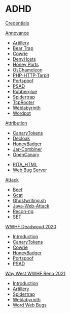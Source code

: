 # ADHD

[Credentials](ADHD/Credentials.md)

[Annoyance]()

  - [Artillery](Tools/Annoyance/Artillery.md)
  - [Bear Trap](Tools/Annoyance/BearTrap.md)
  - [Cowrie](Tools/Annoyance/Cowrie.md)
  - [DenyHosts](Tools/Annoyance/DenyHosts.md)
  - [Honey Ports](Tools/Annoyance/HoneyPorts.md)
  - [OsChameleon](Tools/Annoyance/OsChameleon.md)
  - [PHP-HTTP-Tarpit](Tools/Annoyance/PHP-HTTP-Tarpit.md)
  - [Portspoof](Tools/Annoyance/Portspoof.md)
  - [PSAD](Tools/Annoyance/PSAD.md)
  - [Rubberglue](Tools/Annoyance/Rubberglue.md)
  - [Spidertrap](Tools/Annoyance/Spidertrap.md)
  - [TcpRooter](Tools/Annoyance/TCPRooter.md)
  - [Weblabyrinth](Tools/Annoyance/Weblabyrinth.md)
  - [Wordpot](Tools/Annoyance/Wordpot.md)

[Attribution]()

  - [CanaryTokens](Tools/Attribution/CanaryTokens.md)
  - [Decloak](Tools/Attribution/Decloak.md)
  - [HoneyBadger](Tools/Attribution/HoneyBadger.md)
  - [Jar-Combiner](Tools/Attribution/Jar-Combiner.md)
  - [OpenCanary](Tools/Attribution/OpenCanary.md)
  <!--- [RITA](Tools/Attribution/RITA.md)-->
  - [RITA_HTML](Tools/Attribution/rita_html.md)
  - [Web Bug Server](Tools/Attribution/WebBugServer.md)

[Attack]()

  - [Beef](Tools/Attack/Beef.md)
  - [Gcat](Tools/Attack/Gcat.md)
  - [Ghostwriting.sh](Tools/Attack/Ghostwriting.md)
  - [Java-Web-Attack](Tools/Attack/Java-Web-Attack.md)
  - [Recon-ng](Tools/Attack/Recon-ng.md)
  - [SET](Tools/Attack/SET.md)

[WWHF Deadwood 2020]()

  - [Introduction](WWHF/Deadwood2020/Intro_WWHF2020_Deadwood.md)
  - [CanaryTokens](WWHF/Deadwood2020/CanaryTokens_WWHF2020_Deadwood.md)
  - [Cowrie](WWHF/Deadwood2020/Cowrie_WWHF2020_Deadwood.md)
  - [HoneyBadger](WWHF/Deadwood2020/HoneyBadger_WWHF2020_Deadwood.md)
  - [Portspoof](WWHF/Deadwood2020/Portspoof_WWHF2020_Deadwood.md)
  - [PSAD](WWHF/Deadwood2020/PSAD_WWHF2020_Deadwood.md)

[Way West WWHF Reno 2021]()
  - [Introduction](WWHF/Reno2021/Intro_WayWest2021.md)
  - [Artillery](WWHF/Reno2021/Artillery_WayWest2021.md)
  - [Spidertrap](WWHF/sReno2021/Spidertrap_WayWest2021.md)
  - [Weblabyrinth](WWHF/Reno2021/Weblabyrinth_WayWest2021.md)
  - [Word Web Bugs](WWHF/Reno2021/WordWebBugs_WayWest2021.md)
